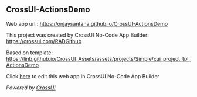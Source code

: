 ## CrossUI-ActionsDemo
Web app url : https://onjaysantana.github.io/CrossUI-ActionsDemo

This project was created by CrossUI No-Code App Builder: https://crossui.com/RADGithub

Based on template: https://linb.github.io/CrossUI_Assets/assets/projects/Simple/xui_project_tpl_ActionsDemo

Click [here](https://crossui.com/RADGithub/#!from=github&owner=onjaysantana&repo=CrossUI-ActionsDemo) to edit this web app in CrossUI No-Code App Builder

<i>Powered by [CrossUI](https://crossui.com)</i>
